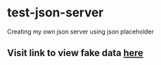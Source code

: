 # test-json-server
Creating my own json server using json placeholder


## Visit link to view fake data [here](https://my-json-server.typicode.com/MugeraH/test-json-server)
